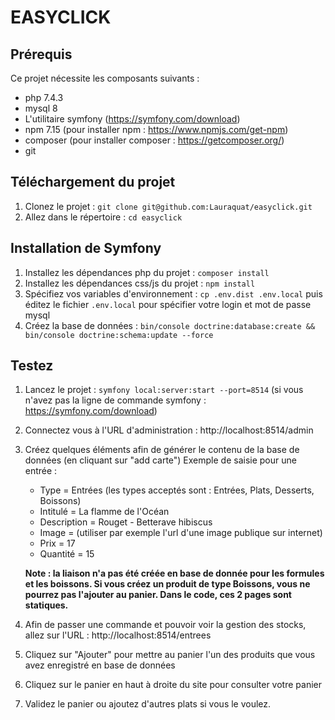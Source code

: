 # EASYCLICK

## Prérequis

Ce projet nécessite les composants suivants :
- php 7.4.3
- mysql 8
- L'utilitaire symfony (https://symfony.com/download)
- npm 7.15 (pour installer npm : https://www.npmjs.com/get-npm)
- composer (pour installer composer : https://getcomposer.org/)
- git

## Téléchargement du projet

1. Clonez le projet : `git clone git@github.com:Lauraquat/easyclick.git`
2. Allez dans le répertoire : `cd easyclick` 

## Installation de Symfony

1. Installez les dépendances php du projet : `composer install`
2. Installez les dépendances css/js du projet : `npm install` 
3. Spécifiez vos variables d'environnement : `cp .env.dist .env.local` puis éditez le fichier `.env.local` pour spécifier votre login et mot de passe mysql
4. Créez la base de données : `bin/console doctrine:database:create && bin/console doctrine:schema:update --force`

## Testez

1. Lancez le projet : `symfony local:server:start --port=8514` (si vous n'avez pas la ligne de commande symfony : https://symfony.com/download)
2. Connectez vous à l'URL d'administration : http://localhost:8514/admin
3. Créez quelques éléments afin de générer le contenu de la base de données (en cliquant sur "add carte")
    Exemple de saisie pour une entrée :

    * Type = Entrées  (les types acceptés sont : Entrées, Plats, Desserts, Boissons)
    * Intitulé = La flamme de l'Océan
    * Description = Rouget - Betterave hibiscus
    * Image = (utiliser par exemple l'url d'une image publique sur internet)
    * Prix = 17
    * Quantité = 15

    **Note : la liaison n'a pas été créée en base de donnée pour les formules et les boissons. Si vous créez un produit de type Boissons, vous ne pourrez pas l'ajouter au panier. Dans le code, ces 2 pages sont statiques.**

4. Afin de passer une commande et pouvoir voir la gestion des stocks, allez sur l'URL : http://localhost:8514/entrees
5. Cliquez sur "Ajouter" pour mettre au panier l'un des produits que vous avez enregistré en base de données
6. Cliquez sur le panier en haut à droite du site pour consulter votre panier
7. Validez le panier ou ajoutez d'autres plats si vous le voulez.